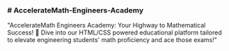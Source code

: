 <h3># AccelerateMath-Engineers-Academy</h3>
 "AccelerateMath Engineers Academy: Your Highway to Mathematical Success! 🚀 Dive into our HTML/CSS powered educational platform tailored to elevate engineering students' math proficiency and ace those exams!"
